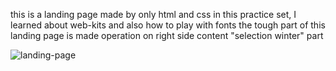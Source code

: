 this is a landing page made by only html and css 
in this practice set, I learned about web-kits 
and also how to play with fonts 
the tough part of this landing page is made operation on right side content "selection winter" part
 

![landing-page](https://github.com/azainadil/first-landing-page/assets/143929142/30042d6e-5325-4cbc-9425-20c18cb82802)
